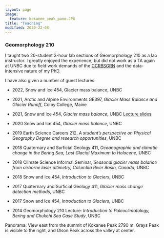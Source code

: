 ```yaml
---
layout: page
image:
  feature: kokanee_peak_pano.JPG
title: "Teaching"
modified: 2020-22-08
---
```


### Geomorphology 210

I taught two 20-student 3-hour lab sections of Geomorphology 210 as a lab instructor. I greatly enjoyed the experience, but did not work as a TA again at UNBC due to field work demands of the [CCRBSGRN](https://ourtrust.org/new-research-available-columbia-basin-glaciers/) and the data-intensive nature of my PhD.

I have also given a number of guest lectures:
- 2022, Snow and Ice 454, Glacier mass balance, UNBC 

- 2021, Arctic and Alpine Environments GE397, _Glacier Mass Balance and Glacier Runoff_, Colby College, Maine

- 2021, Snow and Ice 454, _Glacier mass balance_, UNBC [Lecture slides](/teaching/glacier_mass_balance_snow_and_ice_lecture2021.pdf)

- 2020  Snow and Ice 454, _Glacier mass balance_, UNBC 

- 2019	Earth Science Careers 212, _A student’s perspective on Physical Geography Degree and research opportunities_, UNBC 

- 2018	Quaternary and Surficial Geology 411, _Oceanographic and climatic change in the Bering Sea, Last Glacial Maximum to Holocene_, UNBC 

- 2018 	Climate Science Informal Seminar, _Seasonal glacier mass balance from airborne laser altimetry, Columbia River Basin, Canada_, UNBC 

- 2018	Snow and Ice 454, _Introduction to Glaciers_, UNBC 

- 2017 	Quaternary and Surficial Geology 411, _Glacier mass change detection methods_, UNBC 

- 2017 	Snow and Ice 454, _Introduction to Glaciers_, UNBC 

- 2014 	Geomorphology 210 Lecture: _Introduction to Paleoclimatology, Bering and Chukchi Sea Case Study_, UNBC 

Panorama: View east from the summit of Kokanee Peak 2790 m. Grays Peak is visible to the right, and Olson Peak across the valley at center. 

